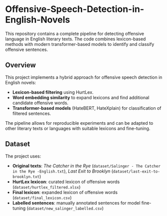 # Offensive-Speech-Detection-in-English-Novels

This repository contains a complete pipeline for detecting offensive language in English literary texts. The code combines lexicon-based methods with modern transformer-based models to identify and classify offensive sentences.

## Overview

This project implements a hybrid approach for offensive speech detection in English novels:

- **Lexicon-based filtering** using HurtLex.  
- **Word embedding similarity** to expand lexicons and find additional candidate offensive words.  
- **Transformer-based models** (HateBERT, HateXplain) for classification of filtered sentences. 

The pipeline allows for reproducible experiments and can be adapted to other literary texts or languages with suitable lexicons and fine-tuning.

## Dataset

The project uses:

- **Original texts**: *The Catcher in the Rye* (`dataset/Salinger - The Catcher in the Rye -English.txt`), *Last Exit to Brooklyn* (`dataset/last-exit-to-brooklyn.txt`)  
- **HurtLex lexicon**: curated lexicon of offensive words (`dataset/hurtlex_filtered.xlsx`)
- **Final lexicon**: expanded lexicon of offensive words (`dataset/final_lexicon.csv`)
- **Labelled sentences**: manually annotated sentences for model fine-tuning (`dataset/new_salinger_labelled.csv`)  

